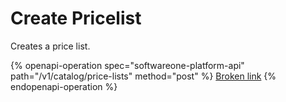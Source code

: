 # Create Pricelist

Creates a price list.

{% openapi-operation spec="softwareone-platform-api" path="/v1/catalog/price-lists" method="post" %}
[Broken link](broken-reference)
{% endopenapi-operation %}
